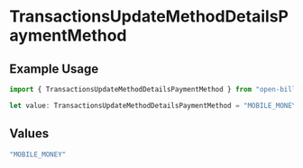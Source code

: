 # TransactionsUpdateMethodDetailsPaymentMethod

## Example Usage

```typescript
import { TransactionsUpdateMethodDetailsPaymentMethod } from "open-billing/models/operations";

let value: TransactionsUpdateMethodDetailsPaymentMethod = "MOBILE_MONEY";
```

## Values

```typescript
"MOBILE_MONEY"
```